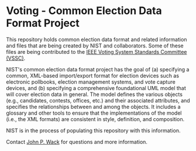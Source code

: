 # Voting - Common Election Data Format Project

This repository holds common election data format and related information and files that are being created by NIST and collaborators.  Some of these files are being contributed to the [IEEE Voting System Standards Committee (VSSC)](http://http://grouper.ieee.org/groups/1622/).

NIST's common election data format project has the goal of (a) specifying a common, XML-based import/export format for election devices such as electronic pollbooks, election management systems, and vote capture devices, and (b) specifying a comprehensive foundational UML model that will cover election data in general.  The model defines the various objects (e.g., candidates, contests, offices, etc.) and their associated attributes, and specifies the relationships between and among the objects.  It includes a glossary and other tools to ensure that the implementations of the model (i.e., the XML formats) are consistent in style, definition, and composition.

NIST is in the process of populating this repository with this information.

Contact [John P. Wack](mailto:john.wack@nist.gov) for questions and more information.
